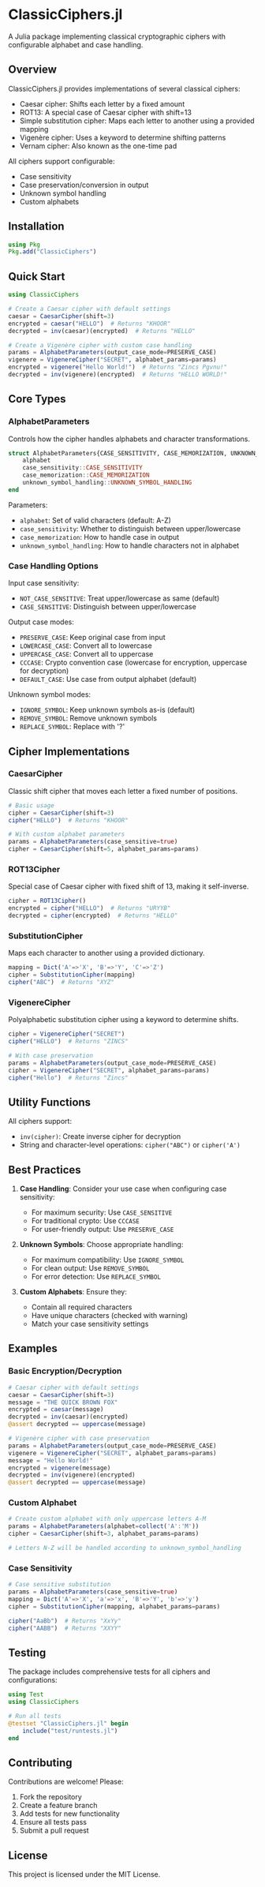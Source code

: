 # ClassicCiphers.jl

A Julia package implementing classical cryptographic ciphers with configurable alphabet and case handling.

## Overview

ClassicCiphers.jl provides implementations of several classical ciphers:
- Caesar cipher: Shifts each letter by a fixed amount
- ROT13: A special case of Caesar cipher with shift=13
- Simple substitution cipher: Maps each letter to another using a provided mapping
- Vigenère cipher: Uses a keyword to determine shifting patterns
- Vernam cipher: Also known as the one-time pad

All ciphers support configurable:
- Case sensitivity
- Case preservation/conversion in output
- Unknown symbol handling
- Custom alphabets

## Installation

```julia
using Pkg
Pkg.add("ClassicCiphers")
```

## Quick Start

```julia
using ClassicCiphers

# Create a Caesar cipher with default settings
caesar = CaesarCipher(shift=3)
encrypted = caesar("HELLO")  # Returns "KHOOR"
decrypted = inv(caesar)(encrypted)  # Returns "HELLO"

# Create a Vigenère cipher with custom case handling
params = AlphabetParameters(output_case_mode=PRESERVE_CASE)
vigenere = VigenereCipher("SECRET", alphabet_params=params)
encrypted = vigenere("Hello World!")  # Returns "Zincs Pgvnu!"
decrypted = inv(vigenere)(encrypted)  # Returns "HELLO WORLD!"
```

## Core Types

### AlphabetParameters

Controls how the cipher handles alphabets and character transformations.

```julia
struct AlphabetParameters{CASE_SENSITIVITY, CASE_MEMORIZATION, UNKNOWN_SYMBOL_HANDLING}
    alphabet
    case_sensitivity::CASE_SENSITIVITY
    case_memorization::CASE_MEMORIZATION
    unknown_symbol_handling::UNKNOWN_SYMBOL_HANDLING
end
```

Parameters:
- `alphabet`: Set of valid characters (default: A-Z)
- `case_sensitivity`: Whether to distinguish between upper/lowercase
- `case_memorization`: How to handle case in output
- `unknown_symbol_handling`: How to handle characters not in alphabet

### Case Handling Options

Input case sensitivity:
- `NOT_CASE_SENSITIVE`: Treat upper/lowercase as same (default)
- `CASE_SENSITIVE`: Distinguish between upper/lowercase

Output case modes:
- `PRESERVE_CASE`: Keep original case from input
- `LOWERCASE_CASE`: Convert all to lowercase
- `UPPERCASE_CASE`: Convert all to uppercase
- `CCCASE`: Crypto convention case (lowercase for encryption, uppercase for decryption)
- `DEFAULT_CASE`: Use case from output alphabet (default)

Unknown symbol modes:
- `IGNORE_SYMBOL`: Keep unknown symbols as-is (default)
- `REMOVE_SYMBOL`: Remove unknown symbols
- `REPLACE_SYMBOL`: Replace with '?'

## Cipher Implementations

### CaesarCipher

Classic shift cipher that moves each letter a fixed number of positions.

```julia
# Basic usage
cipher = CaesarCipher(shift=3)
cipher("HELLO")  # Returns "KHOOR"

# With custom alphabet parameters
params = AlphabetParameters(case_sensitive=true)
cipher = CaesarCipher(shift=5, alphabet_params=params)
```

### ROT13Cipher

Special case of Caesar cipher with fixed shift of 13, making it self-inverse.

```julia
cipher = ROT13Cipher()
encrypted = cipher("HELLO")  # Returns "URYYB"
decrypted = cipher(encrypted)  # Returns "HELLO"
```

### SubstitutionCipher

Maps each character to another using a provided dictionary.

```julia
mapping = Dict('A'=>'X', 'B'=>'Y', 'C'=>'Z')
cipher = SubstitutionCipher(mapping)
cipher("ABC")  # Returns "XYZ"
```

### VigenereCipher

Polyalphabetic substitution cipher using a keyword to determine shifts.

```julia
cipher = VigenereCipher("SECRET")
cipher("HELLO")  # Returns "ZINCS"

# With case preservation
params = AlphabetParameters(output_case_mode=PRESERVE_CASE)
cipher = VigenereCipher("SECRET", alphabet_params=params)
cipher("Hello")  # Returns "Zincs"
```

## Utility Functions

All ciphers support:

- `inv(cipher)`: Create inverse cipher for decryption
- String and character-level operations: `cipher("ABC")` or `cipher('A')`

## Best Practices

1. **Case Handling**: Consider your use case when configuring case sensitivity:
   - For maximum security: Use `CASE_SENSITIVE`
   - For traditional crypto: Use `CCCASE`
   - For user-friendly output: Use `PRESERVE_CASE`

2. **Unknown Symbols**: Choose appropriate handling:
   - For maximum compatibility: Use `IGNORE_SYMBOL`
   - For clean output: Use `REMOVE_SYMBOL`
   - For error detection: Use `REPLACE_SYMBOL`

3. **Custom Alphabets**: Ensure they:
   - Contain all required characters
   - Have unique characters (checked with warning)
   - Match your case sensitivity settings

## Examples

### Basic Encryption/Decryption

```julia
# Caesar cipher with default settings
caesar = CaesarCipher(shift=3)
message = "THE QUICK BROWN FOX"
encrypted = caesar(message)
decrypted = inv(caesar)(encrypted)
@assert decrypted == uppercase(message)

# Vigenère cipher with case preservation
params = AlphabetParameters(output_case_mode=PRESERVE_CASE)
vigenere = VigenereCipher("SECRET", alphabet_params=params)
message = "Hello World!"
encrypted = vigenere(message)
decrypted = inv(vigenere)(encrypted)
@assert decrypted == uppercase(message)
```

### Custom Alphabet

```julia
# Create custom alphabet with only uppercase letters A-M
params = AlphabetParameters(alphabet=collect('A':'M'))
cipher = CaesarCipher(shift=3, alphabet_params=params)

# Letters N-Z will be handled according to unknown_symbol_handling
```

### Case Sensitivity

```julia
# Case sensitive substitution
params = AlphabetParameters(case_sensitive=true)
mapping = Dict('A'=>'X', 'a'=>'x', 'B'=>'Y', 'b'=>'y')
cipher = SubstitutionCipher(mapping, alphabet_params=params)

cipher("AaBb")  # Returns "XxYy"
cipher("AABB")  # Returns "XXYY"
```

## Testing

The package includes comprehensive tests for all ciphers and configurations:

```julia
using Test
using ClassicCiphers

# Run all tests
@testset "ClassicCiphers.jl" begin
    include("test/runtests.jl")
end
```

## Contributing

Contributions are welcome! Please:
1. Fork the repository
2. Create a feature branch
3. Add tests for new functionality
4. Ensure all tests pass
5. Submit a pull request

## License

This project is licensed under the MIT License.